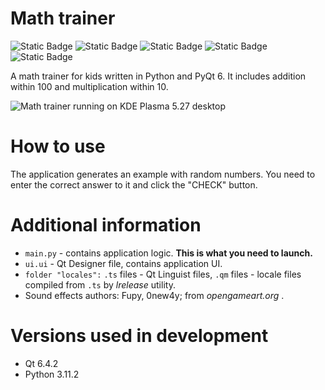 # Math trainer  
![Static Badge](https://img.shields.io/badge/Python-3.x-blue)
![Static Badge](https://img.shields.io/badge/License-GPL_v3-blue)
![Static Badge](https://img.shields.io/badge/PyQt-6-green)
![Static Badge](https://img.shields.io/badge/Made_with-Qt_Designer-green)
![Static Badge](https://img.shields.io/badge/Translated_with-Qt_Linguist-green)

A math trainer for kids written in Python and PyQt 6. It includes addition within 100 and multiplication within 10.

![Math trainer running on KDE Plasma 5.27 desktop](https://raw.githubusercontent.com/limafresh/MathTrainer/main/screenshot.png)

# How to use  
The application generates an example with random numbers. You need to enter the correct answer to it and click the "CHECK" button.

# Additional information  
+ `main.py` - сontains application logic. **This is what you need to launch.**
+ `ui.ui` - Qt Designer file, contains application UI.
+ `folder "locales":` `.ts` files - Qt Linguist files, `.qm` files - locale files compiled from `.ts` by *lrelease* utility.
+ Sound effects authors: Fupy, 0new4y; from *opengameart.org* .

# Versions used in development
+ Qt 6.4.2
+ Python 3.11.2

